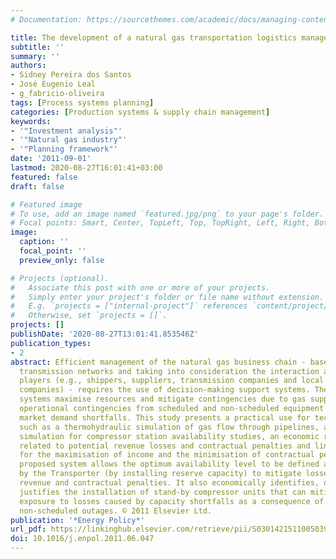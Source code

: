 ```yaml
---
# Documentation: https://sourcethemes.com/academic/docs/managing-content/

title: The development of a natural gas transportation logistics management system
subtitle: ''
summary: ''
authors:
- Sidney Pereira dos Santos
- José Eugenio Leal
- g_fabricio-oliveira
tags: [Process systems planning]
categories: [Production systems & supply chain management]
keywords: 
- '"Investment analysis"'
- '"Natural gas industry"'
- '"Planning framework"'
date: '2011-09-01'
lastmod: 2020-08-27T16:01:41+03:00
featured: false
draft: false

# Featured image
# To use, add an image named `featured.jpg/png` to your page's folder.
# Focal points: Smart, Center, TopLeft, Top, TopRight, Left, Right, BottomLeft, Bottom, BottomRight.
image:
  caption: ''
  focal_point: ''
  preview_only: false

# Projects (optional).
#   Associate this post with one or more of your projects.
#   Simply enter your project's folder or file name without extension.
#   E.g. `projects = ["internal-project"]` references `content/project/deep-learning/index.md`.
#   Otherwise, set `projects = []`.
projects: []
publishDate: '2020-08-27T13:01:41.853546Z'
publication_types:
- 2
abstract: Efficient management of the natural gas business chain - based on pipeline
  transmission networks and taking into consideration the interaction among the main
  players (e.g., shippers, suppliers, transmission companies and local distribution
  companies) - requires the use of decision-making support systems. These support
  systems maximise resources and mitigate contingencies due to gas supply shortfalls,
  operational contingencies from scheduled and non-scheduled equipment outages and
  market demand shortfalls. This study presents a practical use for technologies,
  such as a thermohydraulic simulation of gas flow through pipelines, a Monte Carlo
  simulation for compressor station availability studies, an economic risk evaluation
  related to potential revenue losses and contractual penalties and linear programming
  for the maximisation of income and the minimisation of contractual penalties. The
  proposed system allows the optimum availability level to be defined and maintained
  by the Transporter (by installing reserve capacity) to mitigate losses related to
  revenue and contractual penalties. It also economically identifies, quantifies and
  justifies the installation of stand-by compressor units that can mitigate the Transporter's
  exposure to losses caused by capacity shortfalls as a consequence of scheduled and
  non-scheduled outages. © 2011 Elsevier Ltd.
publication: '*Energy Policy*'
url_pdf: https://linkinghub.elsevier.com/retrieve/pii/S0301421511005039
doi: 10.1016/j.enpol.2011.06.047
---
```

